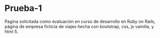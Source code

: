 # Prueba-1
Pagina solicitada como evaluación en curso de desarrollo en Ruby on Rails, página de empresa ficticia de viajes hecha con bootstrap, css, js vainilla, y html 5.
